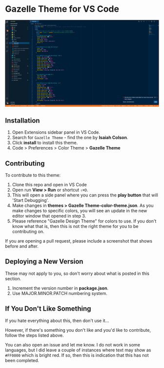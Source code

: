 # Gazelle Theme for VS Code

![Image of Gazelle Theme](./images/screenshot.png)
## Installation
1. Open Extensions sidebar panel in VS Code.
2. Search for `Gazelle Theme` - find the one by **Isaiah Colson**.
3. Click **install** to install this theme.
4. Code > Preferences > Color Theme > **Gazelle Theme**

## Contributing
To contribute to this theme:

1. Clone this repo and open in VS Code
2. Open run **View > Run** or shortcut `⇧⌘D`.
3. This will open a side panel where you can press the **play button** that will 'Start Debugging'.
4. Make changes in **themes > Gazelle Theme-color-theme.json**. As you make changes to specific colors, you will see an update in the new editor window that opened in step 3.
5. Please reference "Gazelle Design Theme" for colors to use. If you don't know what that is, then this is not the right theme for you to be contributing on.

If you are opening a pull request, please include a screenshot that shows before and after.

## Deploying a New Version
These may not apply to you, so don't worry about what is posted in this section.

1. Increment the version number in **package.json**.
2. Use MAJOR.MINOR.PATCH numbering system.

## If You Don't Like Something
If you hate everything about this, then don't use it...

However, if there's something you don't like and you'd like to contribute, follow the steps listed above.

You can also open an issue and let me know. I do not work in some languages, but I did leave a couple of instances where text may show as `#FF0000` which is bright red. If so, then this is indication that this has not been completed.
